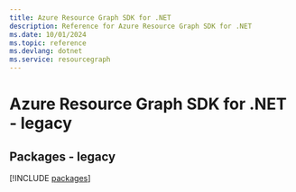```yaml
---
title: Azure Resource Graph SDK for .NET
description: Reference for Azure Resource Graph SDK for .NET
ms.date: 10/01/2024
ms.topic: reference
ms.devlang: dotnet
ms.service: resourcegraph
---
```

# Azure Resource Graph SDK for .NET - legacy
## Packages - legacy
[!INCLUDE [packages](resource-graph-index.md)]